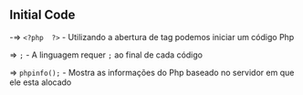 
## Initial Code

-=> `<?php  ?>` - Utilizando a abertura de tag podemos iniciar um código Php

=> `;` - A linguagem requer `;` ao final de cada código

=> `phpinfo();` - Mostra as informações do Php baseado no servidor em que ele esta alocado